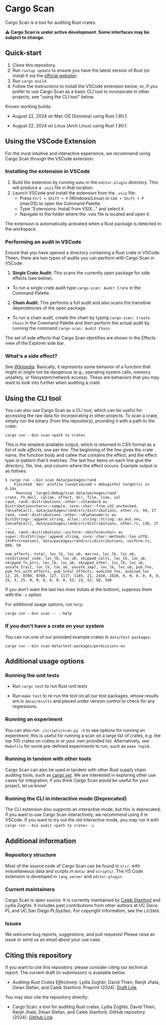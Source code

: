 # Cargo Scan

Cargo Scan is a tool for auditing Rust crates.

**⚠️ Cargo Scan is under active development. Some interfaces may be subject to change.**

## Quick-start

1. Clone this repository.
2. Run `rustup update` to ensure you have the latest version of Rust (or install it via the [official website]((https://www.rust-lang.org/tools/install))).
3. Run `cargo build`.
4. Follow the instructions to install the VSCode extension below; or, if you prefer to use Cargo Scan as a basic CLI tool to incorporate in other projects, see "using the CLI tool" below.

Known working builds:

- August 22, 2024 on Mac OS (Sonoma) using Rust 1.80.1.

- August 22, 2024 on Linux (Arch Linux) using Rust 1.80.1.

## Using the VSCode Extension

For the most intuitive and interactive experience, we recommend using Cargo Scan through the VSCode extension.

### Installing the extension in VSCode

1. Build the extension by running `make` in the `editor-plugin` directory. This will produce a `.vsix` file in that location.
2. Launch VSCode and install the extension from the `.vsix` file:
    - Press `Ctrl + Shift + P` (Windows/Linux) or `Cmd + Shift + P` (macOS) to open the Command Palette.
    - Type "Extensions: Install from VSIX..." and select it.
    - Navigate to the folder where the .vsix file is located and open it.

The extension is automatically activated when a Rust package is detected in the workspace.

### Performing an audit in VSCode

Ensure that you have opened a directory containing a Rust crate in VSCode.
Theen, there are two types of audits you can perform with Cargo Scan in VSCode:
1. **Single Crate Audit:** This scans the currently open package for side effects (see below).
- To run a single crate audit type `cargo-scan: Audit Crate` in the Command Palette.
2. **Chain Audit:** This performs a full audit and also scans the transitive dependencies of the open package.
- To run a chain audit, create the chain by typing `cargo-scan: Create Chain` in the Command Palette and then perform the actual audit by running the command `cargo-scan: Audit Chain`.

The set of side effects that Cargo Scan identifies are shown in the Effects view of the Explorer side bar.

### What's a side effect?

See [Wikipedia](https://en.wikipedia.org/wiki/Side_effect_(computer_science)). Basically, it represents some behavior of a function that might or might not be dangerous (e.g., operating system calls, memory unsafety, or filesystem/network access). These are behaviors that you may want to look into further when auditing a crate.

## Using the CLI tool

You can also use Cargo Scan as a CLI tool, which can be useful for accessing the raw data for incorporating in other projects. To scan a crate, simply run the binary (from this repository), providing it with a path to the crate:
```
cargo run --bin scan <path to crate>
```

This is the simplest available output, which is returned in CSV format as a list of *side effects,* one per line.
The beginning of the line gives the crate name, the function body and callee that contains the effect, and the effect type or pattern that it matches.
The last four items on each line give the directory, file, line, and column where the effect occurs.
Example output is as follows:
```
$ cargo run --bin scan data/packages/rand
    Finished `dev` profile [unoptimized + debuginfo] target(s) in 0.14s
     Running `target/debug/scan data/packages/rand`
crate, fn_decl, callee, effect, dir, file, line, col
rand, rand::distributions::other::<Standard as Distribution<char>>::sample, core::char::from_u32_unchecked, [UnsafeCall], data/packages/rand/src/distributions, other.rs, 94, 17
rand, rand::distributions::other::<Alphanumeric as DistString>::append_string, alloc::string::String::as_mut_vec, [UnsafeCall], data/packages/rand/src/distributions, other.rs, 136, 27
...
rand, rand::distributions::uniform::<Uniform<char> as super::DistString>::append_string, core::char::methods::len_utf8, [FnPtrCreation], data/packages/rand/src/distributions, uniform.rs, 860, 50

num_effects, total, loc_lb, loc_ub, macros, loc_lb, loc_ub, conditional_code, loc_lb, loc_ub, skipped_calls, loc_lb, loc_ub, skipped_fn_ptrs, loc_lb, loc_ub, skipped_other, loc_lb, loc_ub, unsafe_trait, loc_lb, loc_ub, unsafe_impl, loc_lb, loc_ub, pub_fns, pub_fns_with_effects, pub_total_effects, audited_fns, audited_loc
12, 25, 8708, 8708, 127, 1117, 1185, 21, 2410, 2410, 0, 0, 0, 0, 0, 0, 25, 3, 25, 0, 0, 0, 0, 0, 0, 53, 23, 52, 58, 540
```

If you don't want the last two lines (totals at the bottom), suppress them with the `-s` option.

For additional usage options, run `help`:
```
cargo run --bin scan -- --help
```

### If you don't have a crate on your system

You can run one of our provided example crates in `data/test-packages`:
```
cargo run --bin scan data/test-packages/permissions-ex
```

## Additional usage options

### Running the unit tests

- Run `cargo test` to run Rust unit tests

- Run `make test` to re-run the tool on all our test packages, whose results are in `data/results` and placed under version control to check for any regressions.

### Running an experiment

You can also run `./scripts/scan.py -h` to see options for running an experiment; this is useful for running a scan on a large list of crates, e.g. the top 100 crates on crates.io or your own provided list. Alternatively, see `Makefile` for some pre-defined experiments to run, such as `make top10`.

### Running in tandem with other tools

Cargo Scan can also be used in tandem with other Rust supply chain auditing tools, such as [cargo vet](https://mozilla.github.io/cargo-vet/).
We are interested in exploring other use cases for integration; if you think Cargo Scan would be useful for your project, let us know!

### Running the CLI in interactive mode (Deprecated)

The CLI extension also supports an interactive mode, but this is deprecated;
if you want to use Cargo Scan interactively, we recommend using it in VSCode.
If you want to try out the old interactive mode, you may run it with `cargo run --bin audit <path to crate> -i`.

## Additional information

### Repository structure

Most of the source code of Cargo Scan can be found in `src/`, with miscellaneous data and scripts in `data/` and `scripts/`.
The VS Code extension is developed in `lang_server` and `editor-plugin`.

### Current maintainers

Cargo Scan is open source.
It is currently maintained by [Caleb Stanford](https://web.cs.ucdavis.edu/~cdstanford/) and Lydia Zoghbi.
It includes past contributions from other authors at UC Davis PL and UC San Diego PLSysSec.
For copyright information, see the `LICENSE`.

### Issues

We welcome bug reports, suggestions, and pull requests! Please raise an issue or send us an email about your use case.

## Citing this repository

If you want to cite this repository, please consider citing our technical report.
The current draft (in submission) is available below:

- *Auditing Rust Crates Effectively.* Lydia Zoghbi, David Thien, Ranjit Jhala, Deian Stefan, and Caleb Stanford. Preprint (2024). [Draft Link](https://web.cs.ucdavis.edu/~cdstanford/doc/2024/CargoScan-draft.pdf)

You may also cite the repository directly:

- Cargo Scan: a tool for auditing Rust crates. Lydia Zoghbi, David Thien, Ranjit Jhala, Deian Stefan, and Caleb Stanford. GitHub repository (2024). [GitHub Link](https://github.com/PLSysSec/cargo-scan)
